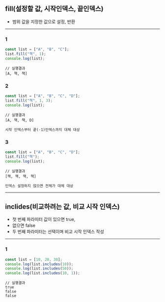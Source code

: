 ## fill(설정할 값, 시작인덱스, 끝인덱스)
- 범위 값을 지정한 값으로 설정, 반환

---

### 1

```js
const list = ["A", "B", "C"];
list.fill("책", 1);
console.log(list);
```
```
// 실행결과
[A, 책, 책]
```

### 2

```js
const list = ["A", "B", "C", "D"];
list.fill("책", 1, 3);
console.log(list);
```
```
// 실행결과
[A, 책, 책, D]

시작 인덱스부터 끝(-1)인덱스까지 대체 대상
```

### 3

```js
const list = ["A", "B", "C", "D"];
list.fill("책");
console.log(list);
```
```
// 실행결과
[책, 책, 책, 책]

인덱스 설정하지 않으면 전체가 대체 대상
```

---

## inclides(비교하려는 값, 비교 시작 인덱스)
- 첫 번째 파라미터 값이 있으면 true,
- 없으면 false
- 두 번째 파라미터는 선택이며 비교 시작 인덱스 작성

---

### 1

```js
const list = [10, 20, 30];
console.log(list.includes(10));
console.log(list.includes(50));
console.log(list.includes(10, 1));
```
```
// 실행결과
true
false
false
```
